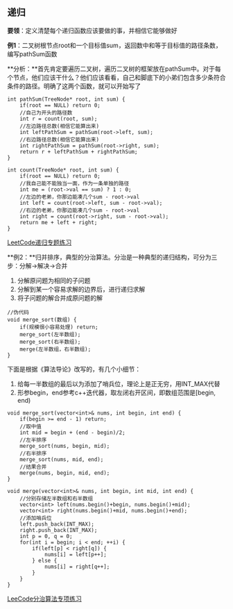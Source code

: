 ## 递归

**要领**：定义清楚每个递归函数应该要做的事，并相信它能够做好

**例1**：二叉树根节点root和一个目标值sum，返回数中和等于目标值的路径条数，编写pathSum函数

**分析：**首先肯定要遍历二叉树，遍历二叉树的框架放在pathSum中。对于每个节点，他们应该干什么？他们应该看看，自己和脚底下的小弟们包含多少条符合条件的路径。明确了这两个函数，就可以开始写了

```
int pathSum(TreeNode* root, int sum) {
	if(root == NULL) return 0;
	//自己为开头的路径数
	int r = count(root, sum);
	//左边路径总数(相信它能算出来)
	int leftPathSum = pathSum(root->left, sum);
	//右边路径总数(相信它能算出来)
	int rightPathSum = pathSum(root->right, sum);
	return r + leftPathSum + rightPathSum;
}

int count(TreeNode* root, int sum) {
	if(root == NULL) return 0;
	//我自己能不能独当一面，作为一条单独的路径
	int me = (root->val == sum) ? 1 : 0;
	//左边的老弟，你那边能凑几个sum - root->val
	int left = count(root->left, sum - root->val);
	//右边的老弟，你那边能凑几个sum - root->val
	int right = count(root->right, sum - root->val);
	return me + left + right;
}
```

[LeetCode递归专题练习](https://leetcode.com/explore/learn/card/recursion-i/)



**例2：**归并排序，典型的分治算法。分治是一种典型的递归结构，可分为三步：分解->解决->合并

1. 分解原问题为相同的子问题
2. 分解到某一个容易求解的边界后，进行递归求解
3. 将子问题的解合并成原问题的解

```
//伪代码
void merge_sort(数组) {
	if(规模很小容易处理) return;
	merge_sort(左半数组);
	merge_sort(右半数组);
	merge(左半数组，右半数组);
}
```

下面是根据《算法导论》改写的，有几个小细节：

1. 给每一半数组的最后以为添加了哨兵位，理论上是正无穷，用INT_MAX代替
2. 形参begin，end参考c++迭代器，取左闭右开区间，即数组范围是[begin, end)

```
void merge_sort(vector<int>& nums, int begin, int end) {
	if(begin >= end - 1) return;
	//取中值
	int mid = begin + (end - begin)/2;
	//左半排序
	merge_sort(nums, begin, mid);
	//右半排序
	merge_sort(nums, mid, end);
	//结果合并
	merge(nums, begin, mid, end);
}

void merge(vector<int>& nums, int begin, int mid, int end) {
	//分别存储左半数组和右半数组
	vector<int> left(nums.begin()+begin, nums.begin()+mid);
	vector<int> right(nums.begin()+mid, nums.begin()+end);
	//添加哨兵位
	left.push_back(INT_MAX);
	right.push_back(INT_MAX);
	int p = 0, q = 0;
	for(int i = begin; i < end; ++i) {
		if(left[p] < right[q]) {
			nums[i] = left[p++];
		} else {
			nums[i] = right[q++];
		}
	}
}
```

[LeeCode分治算法专项练习](https://leetcode.com/tag/divide-and-conquer/)

